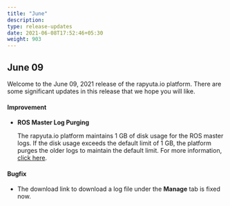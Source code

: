 ```yaml
---
title: "June"
description:
type: release-updates
date: 2021-06-08T17:52:46+05:30
weight: 903
---
```

 
 
## June 09
Welcome to the June 09, 2021 release of the rapyuta.io platform. There
are some significant updates in this release that we hope you will like.
 

#### Improvement

* **ROS Master Log Purging**

    The rapyuta.io platform maintains 1 GB of disk usage for the ROS master logs. If the disk usage exceeds the default limit of 1 GB, the platform purges the older logs to maintain the default limit. For more information, [click here](/5_deep-dives/51_managing-devices/513_device-config-variables/).


#### Bugfix

* The download link to download a log file under the **Manage** tab is fixed now.


